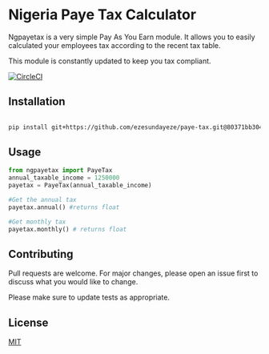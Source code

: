 # Nigeria Paye Tax Calculator

Ngpayetax is a very simple Pay As You Earn module. It allows you to easily calculated your employees tax according to the recent tax table.

This module is constantly updated to keep you tax compliant.


[![CircleCI](https://circleci.com/gh/ezesundayeze/paye-tax/tree/master.svg?style=svg&circle-token:7ce2cadfc01b5f01377b79874fc4e1732c56c437)](https://circleci.com/gh/ezesundayeze/paye-tax/tree/master)

## Installation

```bash

pip install git+https://github.com/ezesundayeze/paye-tax.git@80371bb304ddd2ef6bd5a2e76e30b4b22e4c20f8

```

## Usage

```python
from ngpayetax import PayeTax
annual_taxable_income = 1250000
payetax = PayeTax(annual_taxable_income)

#Get the annual tax
payetax.annual() #returns float

#Get monthly tax
payetax.monthly() # returns float
```

## Contributing
Pull requests are welcome. For major changes, please open an issue first to discuss what you would like to change.

Please make sure to update tests as appropriate.

## License
[MIT](https://choosealicense.com/licenses/mit/)